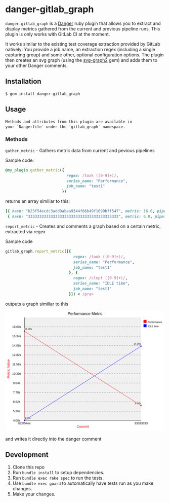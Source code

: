 # danger-gitlab_graph

`danger-gitlab_graph` is a [Danger](https://danger.systems) ruby plugin that allows you to extract and display metrics
gathered from the current and previous pipeline runs. This plugin is only works with GitLab CI at the moment.

It works similar to the existing test coverage extraction provided by GitLab natively: You provide a job name, an
extraction regex (including a single capturing group) and some other, optional configuration options. The plugin then
creates an svg graph (using the [svg-graph2](https://github.com/lumean/svg-graph2) gem) and adds them to your other
Danger comments.

## Installation

    $ gem install danger-gitlab_graph

## Usage

    Methods and attributes from this plugin are available in
    your `Dangerfile` under the `gitlab_graph` namespace.

### Methods

`gather_metric` - Gathers metric data from current and pevious pipelines

Sample code:

```ruby
@my_plugin.gather_metric({
                           regex: /took ([0-9]+)/,
                           series_name: "Performance",
                           job_name: "test1"
                         })
```

returns an array similiar to this:

```ruby
[{ hash: "b23f54ecdc3add9abea9344f66b49f1699bff547", metric: 16.0, pipeline_id: 1119 },
 { hash: "3333333333333333333333333333333333333333", metric: 6.0, pipeline_id: 123_456 }]
```

`report_metric` - Creates and comments a graph based on a certain metric, extracted via regex

Sample code

```ruby
gitlab_graph.report_metric([{
                              regex: /took ([0-9]+)/,
                              series_name: "Performance",
                              job_name: "test1"
                            }, {
                              regex: /slept ([0-9]+)/,
                              series_name: "IDLE time",
                              job_name: "test1"
                            }]) < /pre>
```

outputs a graph similiar to this

![sample graph](spec/support/fixtures/graph-simple-expected.svg)

and writes it directly into the danger comment

## Development

1. Clone this repo
2. Run `bundle install` to setup dependencies.
3. Run `bundle exec rake spec` to run the tests.
4. Use `bundle exec guard` to automatically have tests run as you make changes.
5. Make your changes.
